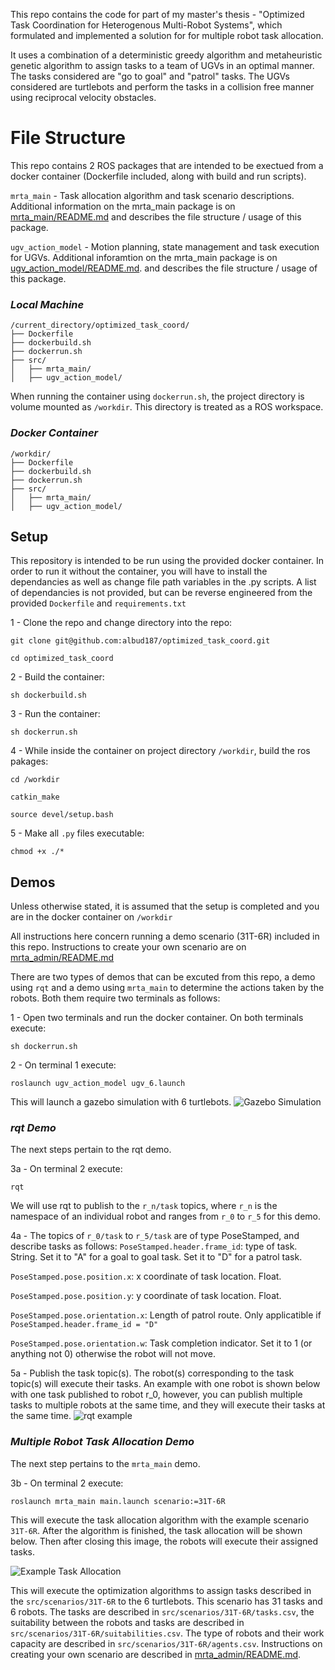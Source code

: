 This repo contains the code for part of my master's thesis - "Optimized Task Coordination for Heterogenous Multi-Robot Systems", which formulated and implemented a solution for for multiple robot task allocation.

It uses a combination of a deterministic greedy algorithm and metaheuristic genetic algorithm to assign tasks to a team of UGVs in an optimal manner. 
The tasks considered are "go to goal" and "patrol" tasks. The UGVs considered are turtlebots and perform the tasks in a collision free manner using reciprocal velocity obstacles.

# File Structure

This repo contains 2 ROS packages that are intended to be exectued from a docker container (Dockerfile included, along with build and run scripts).

`mrta_main` - Task allocation algorithm and task scenario descriptions. Additional information on the mrta_main package is on [mrta_main/README.md](https://github.com/albud187/optimized_task_coord/blob/main/src/mrta_main/README.md) and describes the file structure / usage of this package.

`ugv_action_model` - Motion planning, state management and task execution for UGVs. Additional inforamtion on the mrta_main package is on [ugv_action_model/README.md](https://github.com/albud187/optimized_task_coord/blob/main/src/ugv_action_model/README.md). and describes the file structure / usage of this package.


### _**Local Machine**_
```
/current_directory/optimized_task_coord/
├── Dockerfile
├── dockerbuild.sh
├── dockerrun.sh
├── src/
│   ├── mrta_main/
│   ├── ugv_action_model/

```

When running the container using `dockerrun.sh`, the project directory is volume mounted as `/workdir`. This directory is treated as a ROS workspace.
### _**Docker Container**_
```
/workdir/
├── Dockerfile
├── dockerbuild.sh
├── dockerrun.sh
├── src/
│   ├── mrta_main/
│   ├── ugv_action_model/
```

## Setup

This repository is intended to be run using the provided docker container. In order to run it without the container, you will have to install the dependancies as well as change file path variables in the .py scripts. A list of dependancies is not provided, but can be reverse engineered from the provided `Dockerfile` and `requirements.txt`

1 - Clone the repo and change directory into the repo:
```
git clone git@github.com:albud187/optimized_task_coord.git
```

```
cd optimized_task_coord
```

2 - Build the container:
```
sh dockerbuild.sh
```

3 - Run the container:
```
sh dockerrun.sh
```

4 - While inside the container on project directory `/workdir`, build the ros pakages:
```
cd /workdir
```
```
catkin_make
```
```
source devel/setup.bash
```

5 - Make all `.py` files executable:
```
chmod +x ./*
```
## Demos

Unless otherwise stated, it is assumed that the setup is completed and you are in the docker container on `/workdir`

All instructions here concern running a demo scenario (31T-6R) included in this repo. Instructions to create your own scenario are on [mrta_admin/README.md](https://github.com/albud187/optimized_task_coord/blob/main/src/mrta_admin/README.md)

There are two types of demos that can be excuted from this repo, a demo using `rqt` and a demo using `mrta_main` to determine the actions taken by the robots. Both them require two terminals as follows:

1 - Open two terminals and run the docker container. On both terminals execute:
```
sh dockerrun.sh
```
2 - On terminal 1 execute:
```
roslaunch ugv_action_model ugv_6.launch
```
This will launch a gazebo simulation with 6 turtlebots.
![Gazebo Simulation](https://github.com/albud187/optimized_task_coord/blob/main/.repo_images/gazebo_scenario.PNG)


### _**rqt Demo**_

The next steps pertain to the rqt demo.

3a - On terminal 2 execute:
```
rqt
```
We will use rqt to publish to the `r_n/task` topics, where `r_n` is the namespace of an individual robot and ranges from `r_0` to `r_5` for this demo.

4a - The topics of `r_0/task` to `r_5/task` are of type PoseStamped, and describe tasks as follows:
`PoseStamped.header.frame_id`: type of task. String. Set it to "A" for a goal to goal task. Set it to "D" for a patrol task.

`PoseStamped.pose.position.x`: x coordinate of task location. Float.

`PoseStamped.pose.position.y`: y coordinate of task location. Float.

`PoseStamped.pose.orientation.x`: Length of patrol route. Only applicatible if `PoseStamped.header.frame_id = "D"`

`PoseStamped.pose.orientation.w`: Task completion indicator. Set it to 1 (or anything not 0) otherwise the robot will not move.

5a - Publish the task topic(s). The robot(s) corresponding to the task topic(s) will execute their tasks.
An example with one robot is shown below with one task published to robot r_0, however, you can publish multiple tasks to multiple robots at the same time, and they will execute their tasks at the same time.
![rqt example](https://github.com/albud187/optimized_task_coord/blob/main/.repo_images/rqt_demo_example.PNG)


### _**Multiple Robot Task Allocation Demo**_

The next step pertains to the `mrta_main` demo.

3b - On terminal 2 execute:
```
roslaunch mrta_main main.launch scenario:=31T-6R
```
This will execute the task allocation algorithm with the example scenario `31T-6R`. After the algorithm is finished, the task allocation will be shown below. Then after closing this image, the robots will execute their assigned tasks.

![Example Task Allocation](https://github.com/albud187/optimized_task_coord/blob/main/.repo_images/example_task_allocation.PNG)

This will execute the optimization algorithms to assign tasks described in the `src/scenarios/31T-6R` to the 6 turtlebots. This scenario has 31 tasks and 6 robots. The tasks are described in `src/scenarios/31T-6R/tasks.csv`, the suitability between the robots and tasks are described in `src/scenarios/31T-6R/suitabilities.csv`. The type of robots and their work capacity are described in `src/scenarios/31T-6R/agents.csv`. Instructions on creating your own scenario are described in [mrta_admin/README.md](https://github.com/albud187/optimized_task_coord/blob/main/src/mrta_admin/README.md).

